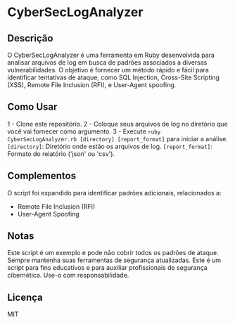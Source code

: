 # CyberSecLogAnalyzer

## Descrição
O CyberSecLogAnalyzer é uma ferramenta em Ruby desenvolvida para analisar arquivos de log em busca de padrões associados a diversas vulnerabilidades. O objetivo é fornecer um método rápido e fácil para identificar tentativas de ataque, como SQL Injection, Cross-Site Scripting (XSS), Remote File Inclusion (RFI), e User-Agent spoofing.

## Como Usar
1 - Clone este repositório.
2 - Coloque seus arquivos de log no diretório que você vai fornecer como argumento.
3 - Execute ```ruby CyberSecLogAnalyzer.rb [directory] [report_format]``` para iniciar a análise.
```[directory]```: Diretório onde estão os arquivos de log.
```[report_format]```: Formato do relatório ('json' ou 'csv').

## Complementos
O script foi expandido para identificar padrões adicionais, relacionados a:

- Remote File Inclusion (RFI)
- User-Agent Spoofing

## Notas
Este script é um exemplo e pode não cobrir todos os padrões de ataque. Sempre mantenha suas ferramentas de segurança atualizadas.
Este é um script para fins educativos e para auxiliar profissionais de segurança cibernética. Use-o com responsabilidade.

## Licença
MIT
